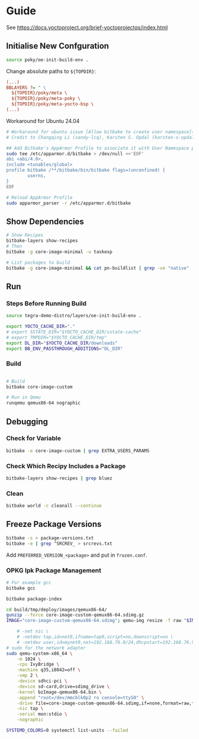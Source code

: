 # Guide

See <https://docs.yoctoproject.org/brief-yoctoprojectqs/index.html>

## Initialise New Confguration

```bash
source poky/oe-init-build-env .
```

Change absolute paths to `${TOPDIR}`:

```ini
(...)
BBLAYERS ?= " \
  ${TOPDIR}/poky/meta \
  ${TOPDIR}/poky/meta-poky \
  ${TOPDIR}/poky/meta-yocto-bsp \
(...)
```

Workaround for Ubuntu 24.04

```bash
# Workaround for ubuntu issue [Allow bitbake to create user namespace](https://bugs.launchpad.net/ubuntu/+source/apparmor/+bug/2056555)
# Credit to Changqing Li (sandy-lcq), Karsten S. Opdal (karsten-s-opdal) and Ferry Toth (ftoth)

## Add Bitbake's AppArmor Profile to associate it with User Namespace profile
sudo tee /etc/apparmor.d/bitbake > /dev/null <<'EOF'
abi <abi/4.0>,
include <tunables/global>
profile bitbake /**/bitbake/bin/bitbake flags=(unconfined) {
        userns,
}
EOF

# Reload AppArmor Profile
sudo apparmor_parser -r /etc/apparmor.d/bitbake
```

## Show Dependencies

```bash
# Show Recipes
bitbake-layers show-recipes
# Then
bitbake -g core-image-minimal -u taskexp

# List packages to build
bitbake -g core-image-minimal && cat pn-buildlist | grep -ve "native" | sort | uniq
```

## Run

### Steps Before Running Build

```bash
source tegra-demo-distro/layers/oe-init-build-env .

export YOCTO_CACHE_DIR="."
# export SSTATE_DIR="$YOCTO_CACHE_DIR/sstate-cache"
# export TMPDIR="$YOCTO_CACHE_DIR/tmp"
export DL_DIR="$YOCTO_CACHE_DIR/downloads"
export BB_ENV_PASSTHROUGH_ADDITIONS="DL_DIR"
```

### Build

```bash

# Build
bitbake core-image-custom

# Run in Qemu
runqemu qemux86-64 nographic
```

## Debugging

### Check for Variable

```bash
bitbake -e core-image-custom | grep EXTRA_USERS_PARAMS
```

### Check Which Recipy Includes a Package

```bash
bitbake-layers show-recipes | grep bluez
```

### Clean

```bash
bitbake world -c cleanall --continue
```

## Freeze Package Versions

```bash
bitbake -s > package-versions.txt
bitbake -e | grep ^SRCREV_ > srcrevs.txt
```

Add `PREFERRED_VERSION_<package>` and put in `frozen.conf`.

### OPKG Ipk Package Management

```bash
# For example gcc
bitbake gcc

bitbake package-index
```

```bash
cd build/tmp/deploy/images/qemux86-64/
gunzip --force core-image-custom-qemux86-64.sdimg.gz
IMAGE="core-image-custom-qemux86-64.sdimg"; qemu-img resize -f raw "$IMAGE" 2G

    # -net nic \
    # -netdev tap,id=net0,ifname=tap0,script=no,downscript=no \
    # -netdev user,id=mynet0,net=192.168.76.0/24,dhcpstart=192.168.76.9 \
# sudo for the network adapter
sudo qemu-system-x86_64 \
    -m 1024 \
    -cpu IvyBridge \
    -machine q35,i8042=off \
    -smp 2 \
    -device sdhci-pci \
    -device sd-card,drive=sdimg_drive \
    -kernel bzImage-qemux86-64.bin \
    -append "root=/dev/mmcblk0p2 ro console=ttyS0" \
    -drive file=core-image-custom-qemux86-64.sdimg,if=none,format=raw,format=raw,id=sdimg_drive \
    -nic tap \
    -serial mon:stdio \
    -nographic
```


```bash
SYSTEMD_COLORS=0 systemctl list-units --failed
```
